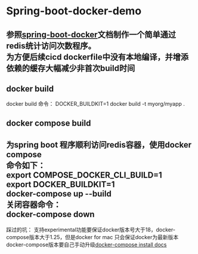 # Spring-boot-docker-demo #

参照[spring-boot-docker](https://spring.io/guides/topicals/spring-boot-docker)文档制作一个简单通过redis统计访问次数程序。  
为方便后续cicd dockerfile中没有本地编译，并增添依赖的缓存大幅减少非首次build时间
---   
## docker build ##   
docker build 命令：
DOCKER_BUILDKIT=1 docker build -t myorg/myapp .

## docker compose build ##   
为spring boot 程序顺利访问redis容器，使用docker compose   
命令如下：   
export COMPOSE_DOCKER_CLI_BUILD=1   
export DOCKER_BUILDKIT=1   
docker-compose up --build   
关闭容器命令：   
docker-compose down   
---   
踩过的坑：
支持experimental功能要保证docker版本号大于18，docker-compose版本大于1.25，但是docker for mac 只会保证docker为最新版本 docker-compose版本要自己手动升级[docker-compose install docs](https://docs.docker.com/compose/install/)
